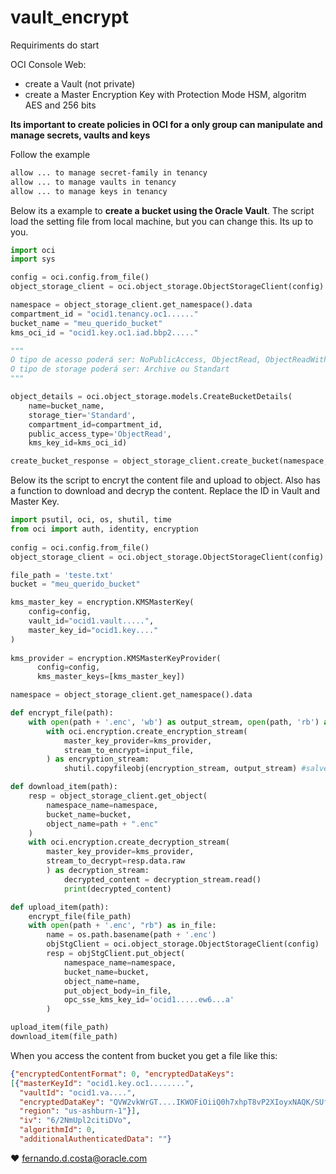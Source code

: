 # vault_encrypt

Requiriments do start

OCI Console Web:

- create a Vault (not private)
- create a Master Encryption Key with Protection Mode HSM, algoritm AES and 256 bits

**Its important to create policies in OCI for a only group can manipulate and manage secrets, vaults and keys**

Follow the example

```bash
allow ... to manage secret-family in tenancy
allow ... to manage vaults in tenancy
allow ... to manage keys in tenancy
```

Below its a example to **create a bucket using the Oracle Vault**. 
The script load the setting file from local machine, but you can change this. Its up to you. 

```python
import oci
import sys

config = oci.config.from_file()
object_storage_client = oci.object_storage.ObjectStorageClient(config)

namespace = object_storage_client.get_namespace().data
compartment_id = "ocid1.tenancy.oc1......"
bucket_name = "meu_querido_bucket"
kms_oci_id = "ocid1.key.oc1.iad.bbp2....."

"""
O tipo de acesso poderá ser: NoPublicAccess, ObjectRead, ObjectReadWithoutList
O tipo de storage poderá ser: Archive ou Standart
"""

object_details = oci.object_storage.models.CreateBucketDetails(
    name=bucket_name, 
    storage_tier='Standard', 
    compartment_id=compartment_id, 
    public_access_type='ObjectRead', 
    kms_key_id=kms_oci_id)

create_bucket_response = object_storage_client.create_bucket(namespace, object_details)

```

Below its the script to encryt the content file and upload to object. Also has a function to download and decryp the content. Replace the ID in Vault and Master Key.

```python
import psutil, oci, os, shutil, time
from oci import auth, identity, encryption
 
config = oci.config.from_file()
object_storage_client = oci.object_storage.ObjectStorageClient(config)

file_path = 'teste.txt'
bucket = "meu_querido_bucket"

kms_master_key = encryption.KMSMasterKey(
    config=config,
    vault_id="ocid1.vault.....", 
    master_key_id="ocid1.key...." 
)
 
kms_provider = encryption.KMSMasterKeyProvider(
      config=config, 
      kms_master_keys=[kms_master_key])

namespace = object_storage_client.get_namespace().data

def encrypt_file(path):
    with open(path + '.enc', 'wb') as output_stream, open(path, 'rb') as input_file:
        with oci.encryption.create_encryption_stream(
            master_key_provider=kms_provider,
            stream_to_encrypt=input_file,
        ) as encryption_stream:
            shutil.copyfileobj(encryption_stream, output_stream) #salvei local p teste

def download_item(path):
    resp = object_storage_client.get_object(
        namespace_name=namespace, 
        bucket_name=bucket, 
        object_name=path + ".enc"
    )
    with oci.encryption.create_decryption_stream(
        master_key_provider=kms_provider,
        stream_to_decrypt=resp.data.raw
        ) as decryption_stream:
            decrypted_content = decryption_stream.read()
            print(decrypted_content)

def upload_item(path):
    encrypt_file(file_path)
    with open(path + '.enc', "rb") as in_file:
        name = os.path.basename(path + '.enc')
        objStgClient = oci.object_storage.ObjectStorageClient(config)
        resp = objStgClient.put_object(
            namespace_name=namespace, 
            bucket_name=bucket, 
            object_name=name, 
            put_object_body=in_file, 
            opc_sse_kms_key_id='ocid1.....ew6...a'
        )

upload_item(file_path)
download_item(file_path)
```

When you access the content from bucket you get a file like this:

```json
{"encryptedContentFormat": 0, "encryptedDataKeys": 
[{"masterKeyId": "ocid1.key.oc1........", 
  "vaultId": "ocid1.va....", 
  "encryptedDataKey": "QVW2vkWrGT....IKWOFiOiiQ0h7xhpT8vP2XIoyxNAQK/SUfdNAAAAAA=", 
  "region": "us-ashburn-1"}], 
  "iv": "6/2NmUpl2citiDVo", 
  "algorithmId": 0, 
  "additionalAuthenticatedData": ""}
```

❤️ fernando.d.costa@oracle.com
